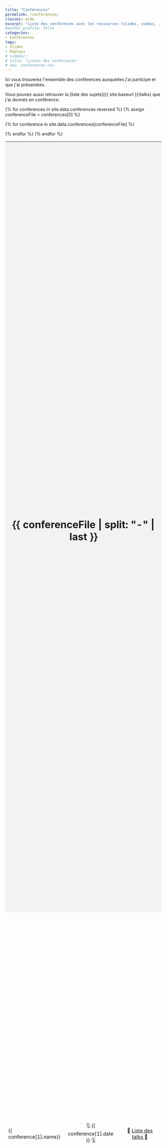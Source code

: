 ```yaml
---
title: "Conférences"
permalink: /conferences/
classes: wide
excerpt: "Liste des conférences avec les ressources (slides, vidéos, ...)"
#author_profile: false
categories:
- Conférences
tags:
- Slides
- Replays
# sidebar:
# title: "Listes des conférences"
# nav: conferences-nav
---
```


Ici vous trouverez l'ensemble des conférences auxquelles j'ai participé et que j'ai présentées. 

Vous pouvez aussi retrouver la [liste des sujets]({{ site.baseurl }}/talks) que j'ai donnés en conférence.

<style>
  table {
    width: 100%;
    height: 100%;
    display: table;
  }

  th,
  td {
    border: 0px solid #000;
    padding: 10px;
    text-align: center;
    vertical-align: middle;
  }

  th {
    background-color: #f2f2f2;
  }
</style>

<table>
  {% for conferences in site.data.conferences reversed %}
    {% assign conferenceFile = conferences[0] %}

  <tr>
    <th colspan="3">
      <h1>  {{ conferenceFile | split: "-" | last }} </h1>
    </th>
  </tr>

  {% for conference in site.data.conferences[conferenceFile] %}
  <tr>
    <td style="width: 35%; text-align: left;">
      {{ conference[1].name}}
    </td>
    <td style="width: 35%;">
      🗓️ {{ conference[1].date }} 🗓️
    </td>
    <td style="width: 30%;">
      🎤 <a href="{{ site.baseurl }}/talks/{{ conference[1].talks-url }}">
        Liste des talks
      </a> 🎤
    </td>
  </tr>
  {% endfor %}
  {% endfor %}
</table>